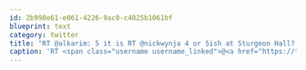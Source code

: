 ```yaml
---
id: 2b998e61-e061-4226-9ac0-c4025b1061bf
blueprint: text
category: twitter
title: "RT @alkarim: 5 it is RT @nickwynja 4 or 5ish at Sturgeon Hall? RT @alkarim: Let's do it shoot over some deets #geekbeers @dchymko @austi ..."
caption: 'RT <span class="username username_linked">@<a href="https://twitter.com/alkarim" title="Alkarim Nasser 🌵">alkarim</a></span>: 5 it is RT <span class="username username_linked">@<a href="https://twitter.com/nickwynja" title="Nick Wynja">nickwynja</a></span> 4 or 5ish at Sturgeon Hall? RT <span class="username username_linked">@<a href="https://twitter.com/alkarim" title="Alkarim Nasser 🌵">alkarim</a></span>: Let''s do it shoot over some deets <span class="hashtag hashtag_local">#<a href="http://tweettemp.darylchymko.ca/?tag=geekbeers">geekbeers</a> <span class="username username_linked">@<a href="https://twitter.com/dchymko" title="Daryl Chymko">dchymko</a></span> @austi ...'
---
```

